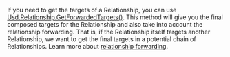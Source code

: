 If you need to get the targets of a Relationship, you can use [Usd.Relationship.GetForwardedTargets()](https://openusd.org/release/api/class_usd_relationship.html#a66140abeac945df3998b3297e52ca99b). This method will give you the final composed targets for the Relationship and also take into account the relationship forwarding. That is, if the Relationship itself targets another Relationship, we want to get the final targets in a potential chain of Relationships. Learn more about [relationship forwarding](https://openusd.org/release/api/class_usd_relationship.html#usd_relationship_forwarding).
